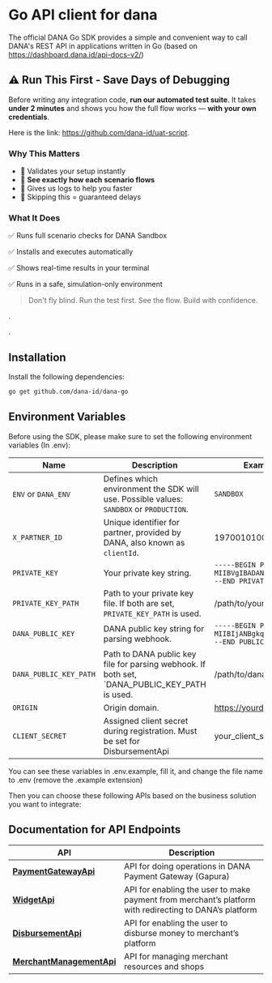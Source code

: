 # Go API client for dana

The official DANA Go SDK provides a simple and convenient way to call DANA's REST API in applications written in Go (based on https://dashboard.dana.id/api-docs-v2/)

## ⚠️ Run This First - Save Days of Debugging

Before writing any integration code, **run our automated test suite**. It takes **under 2 minutes** and shows you how the full flow works — **with your own credentials**.

Here is the link: https://github.com/dana-id/uat-script.

### Why This Matters

- 🧪 Validates your setup instantly
- 👀 **See exactly how each scenario flows**
- 🧾 Gives us logs to help you faster
- 🚫 Skipping this = guaranteed delays 


### What It Does

✅ Runs full scenario checks for DANA Sandbox

✅ Installs and executes automatically

✅ Shows real-time results in your terminal

✅ Runs in a safe, simulation-only environment

> Don't fly blind. Run the test first. See the flow. Build with confidence.

  
  .  

  .


## Installation

Install the following dependencies:

```sh
go get github.com/dana-id/dana-go
```

## Environment Variables

Before using the SDK, please make sure to set the following environment variables (In .env):

| Name                   | Description                                                                                   | Example Value                                                                   |
| ---------------------- | ---------------------------------------------------------------------------------------       | ------------------------------------------------------------------------------- |
| `ENV` or `DANA_ENV`    | Defines which environment the SDK will use. Possible values: `SANDBOX` or `PRODUCTION`.       | `SANDBOX`                                                                       |
| `X_PARTNER_ID`         | Unique identifier for partner, provided by DANA, also known as `clientId`.                    | 1970010100000000000000                                                          |
| `PRIVATE_KEY`          | Your private key string.                                                                      | `-----BEGIN PRIVATE KEY-----MIIBVgIBADANBg...LsvTqw==-----END PRIVATE KEY-----` |
| `PRIVATE_KEY_PATH`     | Path to your private key file. If both are set, `PRIVATE_KEY_PATH` is used.                   | /path/to/your_private_key.pem                                                   |
| `DANA_PUBLIC_KEY`      | DANA public key string for parsing webhook.                                                   | `-----BEGIN PUBLIC KEY-----MIIBIjANBgkq...Do/QIDAQAB-----END PUBLIC KEY-----`   |
| `DANA_PUBLIC_KEY_PATH` | Path to DANA public key file for parsing webhook. If both set, `DANA_PUBLIC_KEY_PATH is used. | /path/to/dana_public_key.pem                                                    |
| `ORIGIN`               | Origin domain.                                                                                | https://yourdomain.com                                                          |
| `CLIENT_SECRET`        | Assigned client secret during registration. Must be set for DisbursementApi                   | your_client_secret                                                              |

You can see these variables in .env.example, fill it, and change the file name to .env (remove the .example extension)

Then you can choose these following APIs based on the business solution you want to integrate:

## Documentation for API Endpoints

API | Description
------------- | -------------
[**PaymentGatewayApi**](docs/PaymentGatewayAPI.md) | API for doing operations in DANA Payment Gateway (Gapura)
[**WidgetApi**](docs/WidgetAPI.md) | API for enabling the user to make payment from merchant’s platform with redirecting to DANA’s platform
[**DisbursementApi**](docs/DisbursementAPI.md) | API for enabling the user to disburse money to merchant’s platform
[**MerchantManagementApi**](docs/MerchantManagementAPI.md) | API for managing merchant resources and shops

